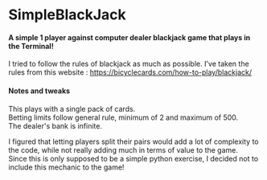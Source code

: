 # SimpleBlackJack
#### A simple 1 player against computer dealer blackjack game that plays in the Terminal!

I tried to follow the rules of blackjack as much as possible.
I've taken the rules from this website : https://bicyclecards.com/how-to-play/blackjack/

#### Notes and tweaks
This plays with a single pack of cards.  
Betting limits follow general rule, minimum of 2 and maximum of 500.  
The dealer's bank is infinite.

I figured that letting players split their pairs would add a lot of 
complexity  to the code, while not really adding much in terms of value
to the game.  
Since this is only supposed to be a simple python exercise, I decided 
not to include this mechanic to the game!